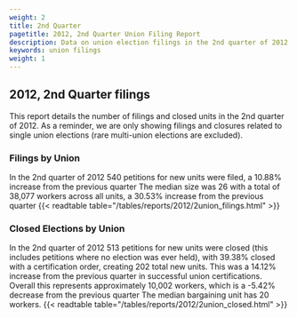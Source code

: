 ```yaml
---
weight: 2
title: 2nd Quarter
pagetitle: 2012, 2nd Quarter Union Filing Report
description: Data on union election filings in the 2nd quarter of 2012
keywords: union filings
weight: 1
---
```


## 2012, 2nd Quarter filings

This report details the number of filings and closed units in the 2nd quarter of 2012. As a reminder, we are only showing filings and closures related to single union elections (rare multi-union elections are excluded).

### Filings by Union
In the 2nd quarter of 2012 540 petitions for new units were filed, a 10.88% increase from the previous quarter The median size was 26 with a total of 38,077 workers across all units, a 30.53% increase from the previous quarter
{{< readtable table="/tables/reports/2012/2union_filings.html" >}}

### Closed Elections by Union
In the 2nd quarter of 2012 513 petitions for new units were closed (this includes petitions where no election was ever held), with 39.38% closed with a certification order, creating 202 total new units. This was a 14.12% increase from the previous quarter in successful union certifications. Overall this represents approximately 10,002 workers, which is a -5.42% decrease from the previous quarter The median bargaining unit has 20 workers.
{{< readtable table="/tables/reports/2012/2union_closed.html" >}}
